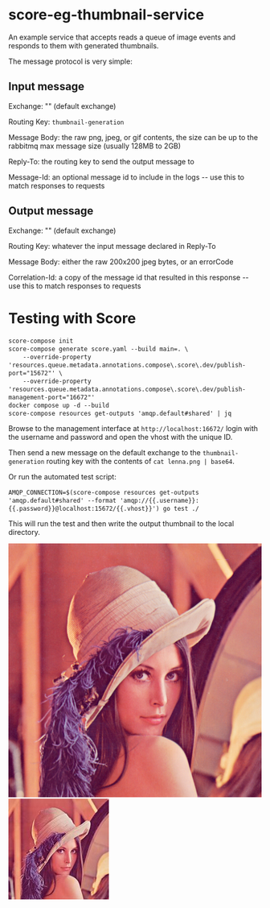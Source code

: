 # score-eg-thumbnail-service

An example service that accepts reads a queue of image events and responds to them with generated thumbnails.

The message protocol is very simple:

## Input message

Exchange: "" (default exchange)

Routing Key: `thumbnail-generation`

Message Body: the raw png, jpeg, or gif contents, the size can be up to the rabbitmq max message size (usually 128MB to 2GB)

Reply-To: the routing key to send the output message to

Message-Id: an optional message id to include in the logs -- use this to match responses to requests

## Output message

Exchange: "" (default exchange)

Routing Key: whatever the input message declared in Reply-To

Message Body: either the raw 200x200 jpeg bytes, or an errorCode

Correlation-Id: a copy of the message id that resulted in this response -- use this to match responses to requests

# Testing with Score

```
score-compose init
score-compose generate score.yaml --build main=. \
    --override-property 'resources.queue.metadata.annotations.compose\.score\.dev/publish-port="15672"' \
    --override-property 'resources.queue.metadata.annotations.compose\.score\.dev/publish-management-port="16672"'
docker compose up -d --build
score-compose resources get-outputs 'amqp.default#shared' | jq
```

Browse to the management interface at `http://localhost:16672/` login with the username and password and open the vhost with the unique ID.

Then send a new message on the default exchange to the `thumbnail-generation` routing key with the contents of `cat lenna.png | base64`.

Or run the automated test script:

```
AMQP_CONNECTION=$(score-compose resources get-outputs 'amqp.default#shared' --format 'amqp://{{.username}}:{{.password}}@localhost:15672/{{.vhost}}') go test ./
```

This will run the test and then write the output thumbnail to the local directory.

![lenna.png](./lenna.png)
![lenna_output.jpeg](./lenna_output.jpeg)
